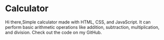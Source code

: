 # Calculator
Hi there,Simple calculator made with HTML, CSS, and JavaScript. It can perform basic arithmetic operations like addition, subtraction, multiplication, and division. Check out the code on my GitHub.
